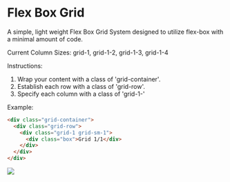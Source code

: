 # Flex Box Grid
A simple, light weight Flex Box Grid System designed to utilize flex-box with a minimal amount of code.

Current Column Sizes:
grid-1, grid-1-2, grid-1-3, grid-1-4

Instructions:
1. Wrap your content with a class of 'grid-container'.
2. Establish each row with a class of 'grid-row'.
3. Specify each column with a class of 'grid-1-'

Example:
```HTML
<div class="grid-container">
  <div class="grid-row">
    <div class="grid-1 grid-sm-1">
      <div class="box">Grid 1/1</div>
    </div>
  </div>
</div>
```

![](https://raw.githubusercontent.com/stephenherko/flex-box-grid/master/screenshot.png)
